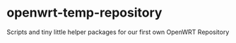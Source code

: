 openwrt-temp-repository
=======================

Scripts and tiny little helper packages for our first own OpenWRT Repository
